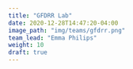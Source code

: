 ```yaml
---
title: "GFDRR Lab"
date: 2020-12-28T14:47:20-04:00
image_path: "img/teams/gfdrr.png"
team_lead: "Emma Philips"
weight: 10
draft: true
---
```


